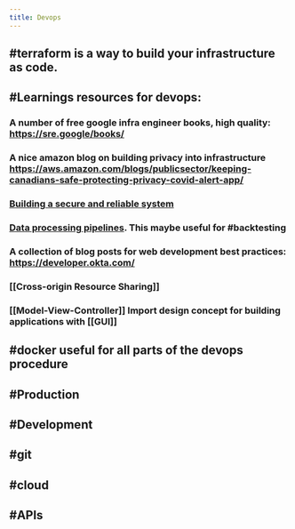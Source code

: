 ```yaml
---
title: Devops
---
```


## #terraform is a way to build your infrastructure as code.

## #Learnings resources for devops:
### A number of free google infra engineer books, high quality: https://sre.google/books/
### A nice amazon blog on building privacy into infrastructure https://aws.amazon.com/blogs/publicsector/keeping-canadians-safe-protecting-privacy-covid-alert-app/
### [Building a secure and reliable system](https://static.googleusercontent.com/media/sre.google/en//static/pdf/building_secure_and_reliable_systems.pdf)
### [Data processing pipelines](https://sre.google/workbook/data-processing/). This maybe useful for #backtesting
### A collection of blog posts for web development best practices: https://developer.okta.com/
### [[Cross-origin Resource Sharing]]
### [[Model-View-Controller]]  Import design concept for building applications with [[GUI]]
###
## #docker useful for all parts of the devops procedure
## #Production
## #Development
## #git
## #cloud
## #APIs
##
